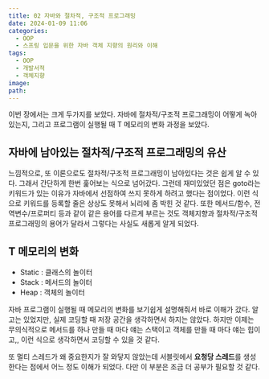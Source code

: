 ```yaml
---
title: 02 자바와 절차적, 구조적 프로그래밍
date: 2024-01-09 11:06
categories:
  - OOP
  - 스프링 입문을 위한 자바 객체 지향의 원리와 이해
tags:
  - OOP
  - 개발서적
  - 객체지향
image: 
path:
---
```


이번 장에서는 크게 두가지를 보았다. 자바에 절차적/구조적 프로그래밍이 어떻게 녹아있는지, 그리고 프로그램이 실행될 때 T 메모리의 변화 과정을 보았다.
## 자바에 남아있는 절차적/구조적 프로그래밍의 유산
느낌적으로, 또 이론으로도 절차적/구조적 프로그래밍이 남아있다는 것은 쉽게 알 수 있다. 그래서 간단하게 한번 훑어보는 식으로 넘어갔다. 그런데 재미있었던 점은 goto라는 키워드가 있는 이유가 자바에서 선점하여 쓰지 못하게 하려고 했다는 점이었다. 이런 식으로 키워드를 등록할 줄은 상상도 못해서 뇌리에 좀 박힌 것 같다. 또한 메서드/함수, 전역변수/프로퍼티 등과 같이 같은 용어를 다르게 부르는 것도 객체지향과 절차적/구조적 프로그래밍의 용어가 달라서 그렇다는 사실도 새롭게 알게 되었다.

## T 메모리의 변화
+ Static : 클래스의 놀이터
+ Stack : 메서드의 놀이터
+ Heap : 객체의 놀이터

자바 프로그램이 실행될 때 메모리의 변화를 보기쉽게 설명해줘서 바로 이해가 갔다. 알고는 있었지만, 실제 코딩할 때 저장 공간을 생각하면서 하지는 않았다. 하지만 이제는 무의식적으로 메서드를 하나 만들 때 마다 얘는 스택이고 객체를 만들 때 마다 얘는 힙이고,, 이런 식으로 생각하면서 코딩할 수 있을 것 같다.

또 멀티 스레드가 왜 중요한지가 잘 와닿지 않았는데 서블릿에서 **요청당 스레드**를 생성한다는 점에서 어느 정도 이해가 되었다. 다만 이 부분은 조금 더 공부가 필요할 것 같다.